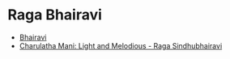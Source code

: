 # Raga Bhairavi
- [Bhairavi](https://www.youtube.com/playlist?list=PL4qBE1-4ZNC0XMXi43tpLfRsBDDyDMm_u)
- [Charulatha Mani: Light and Melodious - Raga Sindhubhairavi](http://charulathamani.blogspot.ru/2013/05/light-and-melodious-raga-sindhubhairavi.html)
